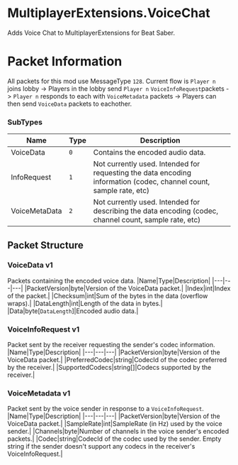 # MultiplayerExtensions.VoiceChat
Adds Voice Chat to MultiplayerExtensions for Beat Saber.

# Packet Information
All packets for this mod use MessageType `128`. Current flow is `Player n` joins lobby -> Players in the lobby send `Player n` `VoiceInfoRequest`packets -> `Player n` responds to each with `VoiceMetadata` packets -> Players can then send `VoiceData` packets to eachother.

### SubTypes
|Name|Type|Description|
|---|---|---|
|VoiceData|`0`|Contains the encoded audio data.|
|InfoRequest|`1`|Not currently used. Intended for requesting the data encoding information (codec, channel count, sample rate, etc)|
|VoiceMetaData|`2`|Not currently used. Intended for describing the data encoding (codec, channel count, sample rate, etc)|

## Packet Structure
### VoiceData v1
Packets containing the encoded voice data.
|Name|Type|Description|
|---|---|---|
|PacketVersion|byte|Version of the VoiceData packet.|
|Index|int|Index of the packet.|
|Checksum|int|Sum of the bytes in the data (overflow wraps).|
|DataLength|int|Length of the data in bytes.|
|Data|byte[`DataLength`]|Encoded audio data.|

### VoiceInfoRequest v1
Packet sent by the receiver requesting the sender's codec information.
|Name|Type|Description|
|---|---|---|
|PacketVersion|byte|Version of the VoiceData packet.|
|PreferredCodec|string|CodecId of the codec preferred by the receiver.|
|SupportedCodecs|string[]|Codecs supported by the receiver.|

### VoiceMetadata v1
Packet sent by the voice sender in response to a `VoiceInfoRequest`.
|Name|Type|Description|
|---|---|---|
|PacketVersion|byte|Version of the VoiceData packet.|
|SampleRate|int|SampleRate (in Hz) used by the voice sender.|
|Channels|byte|Number of channels in the voice sender's encoded packets.|
|Codec|string|CodecId of the codec used by the sender. Empty string if the sender doesn't support any codecs in the receiver's VoiceInfoRequest.|

